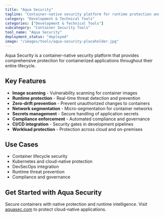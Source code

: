 ```yaml
---
title: "Aqua Security"
tagline: "Container-native security platform for runtime protection and compliance"
category: "Development & Technical Tools"
categories: ["Development & Technical Tools"]
subcategory: "Container Security Tools"
tool_name: "Aqua Security"
deployment_status: "deployed"
image: "/images/tools/aqua-security-placeholder.jpg"
---
```

Aqua Security is a container-native security platform that provides comprehensive protection for containerized applications throughout their entire lifecycle.

## Key Features

- **Image scanning** - Vulnerability scanning for container images
- **Runtime protection** - Real-time threat detection and prevention
- **Zero-drift prevention** - Prevent unauthorized changes to containers
- **Network segmentation** - Micro-segmentation for container networks
- **Secrets management** - Secure handling of application secrets
- **Compliance enforcement** - Automated compliance and governance
- **CI/CD integration** - Security gates in development pipelines
- **Workload protection** - Protection across cloud and on-premises

## Use Cases

- Container lifecycle security
- Kubernetes and cloud-native protection
- DevSecOps integration
- Runtime threat prevention
- Compliance and governance

## Get Started with Aqua Security

Secure containers with native protection and runtime intelligence. Visit [aquasec.com](https://aquasec.com) to protect cloud-native applications.